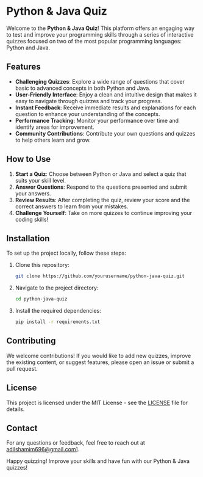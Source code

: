 # Python & Java Quiz

Welcome to the **Python & Java Quiz**! This platform offers an engaging way to test and improve your programming skills through a series of interactive quizzes focused on two of the most popular programming languages: Python and Java.

## Features

- **Challenging Quizzes**: Explore a wide range of questions that cover basic to advanced concepts in both Python and Java.
- **User-Friendly Interface**: Enjoy a clean and intuitive design that makes it easy to navigate through quizzes and track your progress.
- **Instant Feedback**: Receive immediate results and explanations for each question to enhance your understanding of the concepts.
- **Performance Tracking**: Monitor your performance over time and identify areas for improvement.
- **Community Contributions**: Contribute your own questions and quizzes to help others learn and grow.

## How to Use

1. **Start a Quiz**: Choose between Python or Java and select a quiz that suits your skill level.
2. **Answer Questions**: Respond to the questions presented and submit your answers.
3. **Review Results**: After completing the quiz, review your score and the correct answers to learn from your mistakes.
4. **Challenge Yourself**: Take on more quizzes to continue improving your coding skills!

## Installation

To set up the project locally, follow these steps:

1. Clone this repository:
   ```bash
   git clone https://github.com/yourusername/python-java-quiz.git
   ```
2. Navigate to the project directory:
   ```bash
   cd python-java-quiz
   ```
3. Install the required dependencies:
   ```bash
   pip install -r requirements.txt
   ```

## Contributing

We welcome contributions! If you would like to add new quizzes, improve the existing content, or suggest features, please open an issue or submit a pull request.

## License

This project is licensed under the MIT License - see the [LICENSE](LICENSE) file for details.

## Contact

For any questions or feedback, feel free to reach out at adilshamim696@gmail.com]. 

Happy quizzing! Improve your skills and have fun with our Python & Java quizzes!
